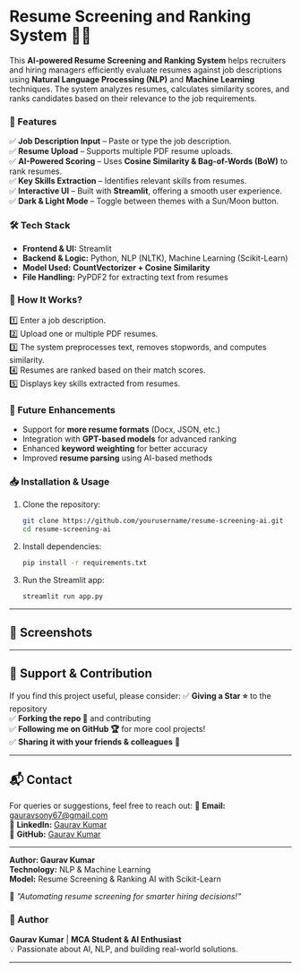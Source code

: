 # **Resume Screening and Ranking System** 🎯📄  

This **AI-powered Resume Screening and Ranking System** helps recruiters and hiring managers efficiently evaluate resumes against job descriptions using **Natural Language Processing (NLP)** and **Machine Learning** techniques. The system analyzes resumes, calculates similarity scores, and ranks candidates based on their relevance to the job requirements.  

### **🚀 Features**  
✅ **Job Description Input** – Paste or type the job description.  
✅ **Resume Upload** – Supports multiple PDF resume uploads.  
✅ **AI-Powered Scoring** – Uses **Cosine Similarity & Bag-of-Words (BoW)** to rank resumes.  
✅ **Key Skills Extraction** – Identifies relevant skills from resumes.  
✅ **Interactive UI** – Built with **Streamlit**, offering a smooth user experience.  
✅ **Dark & Light Mode** – Toggle between themes with a Sun/Moon button.  

### **🛠️ Tech Stack**  
- **Frontend & UI:** Streamlit  
- **Backend & Logic:** Python, NLP (NLTK), Machine Learning (Scikit-Learn)  
- **Model Used:** **CountVectorizer + Cosine Similarity**  
- **File Handling:** PyPDF2 for extracting text from resumes  

### **📌 How It Works?**  
1️⃣ Enter a job description.  
2️⃣ Upload one or multiple PDF resumes.  
3️⃣ The system preprocesses text, removes stopwords, and computes similarity.  
4️⃣ Resumes are ranked based on their match scores.  
5️⃣ Displays key skills extracted from resumes.  

### **🔮 Future Enhancements**  
- Support for **more resume formats** (Docx, JSON, etc.)  
- Integration with **GPT-based models** for advanced ranking  
- Enhanced **keyword weighting** for better accuracy  
- Improved **resume parsing** using AI-based methods  

### **📥 Installation & Usage**  
1. Clone the repository:  
   ```bash
   git clone https://github.com/yourusername/resume-screening-ai.git
   cd resume-screening-ai
   ```
2. Install dependencies:  
   ```bash
   pip install -r requirements.txt
   ```
3. Run the Streamlit app:  
   ```bash
   streamlit run app.py
   ```
---

## 📸 Screenshots



---

## 🌟 Support & Contribution

If you find this project useful, please consider: ✅ **Giving a Star ⭐** to the repository\
✅ **Forking the repo 🔄** and contributing\
✅ **Following me on GitHub 🏆** for more cool projects!\
✅ **Sharing it with your friends & colleagues** 🚀

---

## 📬 Contact

For queries or suggestions, feel free to reach out: 📧 **Email:** [gauravsony67@gmail.com](mailto\:gauravsony67@gmail.com)\
🔗 **LinkedIn:** [Gaurav Kumar](https://linkedin.com/in/gauravkumarsony)\
📂 **GitHub:** [Gaurav Kumar](https://github.com/gauravkumarsony)

---

**Author: Gaurav Kumar**\
**Technology:** NLP & Machine Learning\
**Model:** Resume Screening & Ranking AI with Scikit-Learn

🎯 *"Automating resume screening for smarter hiring decisions!"*



### **📜 Author**  
**Gaurav Kumar** | **MCA Student & AI Enthusiast**  
💡 Passionate about AI, NLP, and building real-world solutions.  

---
